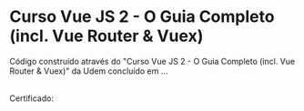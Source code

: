 # Curso Vue JS 2 - O Guia Completo (incl. Vue Router &amp; Vuex) 
Código construído através do "Curso Vue JS 2 - O Guia Completo (incl. Vue Router &amp; Vuex)" da Udem concluído em ...<br />
<br />

Certificado: 